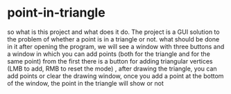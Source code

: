 # point-in-triangle
so what is this project and what does it do.
The project is a GUI solution to the problem of whether a point is in a triangle or not.
what should be done in it after opening the program, we will see a window with three buttons and a window in which you can add points (both for the triangle and for the same point) from the first there is a button for adding triangular vertices (LMB to add, RMB to reset the mode) , after drawing the triangle, you can add points or clear the drawing window, once you add a point at the bottom of the window, the point in the triangle will show or not

